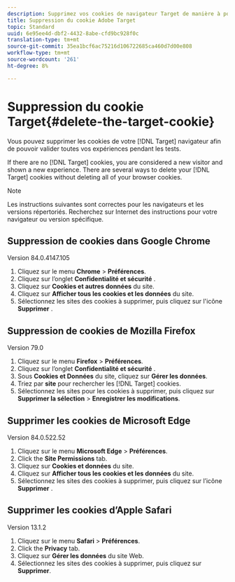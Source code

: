 ```yaml
---
description: Supprimez vos cookies de navigateur Target de manière à pouvoir valider l’ensemble de vos expériences.
title: Suppression du cookie Adobe Target
topic: Standard
uuid: 6e95ee4d-dbf2-4432-8abe-cfd9bc928f0c
translation-type: tm+mt
source-git-commit: 35ea1bcf6ac75216d106722685ca460d7d00e808
workflow-type: tm+mt
source-wordcount: '261'
ht-degree: 8%

---
```



# Suppression du cookie Target{#delete-the-target-cookie}

Vous pouvez supprimer les cookies de votre [!DNL Target] navigateur afin de pouvoir valider toutes vos expériences pendant les tests.

If there are no [!DNL Target] cookies, you are considered a new visitor and shown a new experience. There are several ways to delete your [!DNL Target] cookies without deleting all of your browser cookies.

>[!NOTE]
>
>Les instructions suivantes sont correctes pour les navigateurs et les versions répertoriés. Recherchez sur Internet des instructions pour votre navigateur ou version spécifique.

## Suppression de cookies dans Google Chrome

Version 84.0.4147.105

1. Cliquez sur le menu **Chrome** > **Préférences**.
1. Cliquez sur l’onglet **Confidentialité et sécurité** .
1. Cliquez sur **Cookies et autres données** du site.
1. Cliquez sur **Afficher tous les cookies et les données** du site.
1. Sélectionnez les sites des cookies à supprimer, puis cliquez sur l&#39;icône **Supprimer** .

## Suppression de cookies de Mozilla Firefox

Version 79.0

1. Cliquez sur le menu **Firefox** > **Préférences**.
1. Cliquez sur l’onglet **Confidentialité et sécurité** .
1. Sous **Cookies et Données** du site, cliquez sur **Gérer les données**.
1. Triez par **site** pour rechercher les [!DNL Target] cookies.
1. Sélectionnez les sites pour les cookies à supprimer, puis cliquez sur **Supprimer la sélection** > **Enregistrer les modifications**.

## Supprimer les cookies de Microsoft Edge

Version 84.0.522.52

1. Cliquez sur le menu **Microsoft Edge** > **Préférences**.
1. Click the **Site Permissions** tab.
1. Cliquez sur **Cookies et données** du site.
1. Cliquez sur **Afficher tous les cookies et les données** du site.
1. Sélectionnez les sites des cookies à supprimer, puis cliquez sur l’icône **Supprimer** .

## Supprimer les cookies d’Apple Safari

Version 13.1.2

1. Cliquez sur le menu **Safari** > **Préférences**.
1. Click the **Privacy** tab.
1. Cliquez sur **Gérer les données** du site Web.
1. Sélectionnez les sites des cookies à supprimer, puis cliquez sur **Supprimer**.
